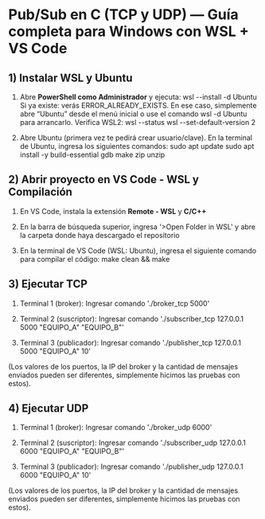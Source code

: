 # Pub/Sub en C (TCP y UDP) — Guía completa para Windows con WSL + VS Code

## 1) Instalar WSL y Ubuntu

1. Abre **PowerShell como Administrador** y ejecuta:
   wsl --install -d Ubuntu
   Si ya existe: verás ERROR_ALREADY_EXISTS. En ese caso, simplemente abre “Ubuntu” desde el menú inicial o use el comando wsl -d Ubuntu para arrancarlo.
   Verifica WSL2:
   wsl --status
   wsl --set-default-version 2

2. Abre Ubuntu (primera vez te pedirá crear usuario/clave).
   En la terminal de Ubuntu, ingresa los siguientes comandos:
   sudo apt update
   sudo apt install -y build-essential gdb make zip unzip

## 2) Abrir proyecto en VS Code - WSL y Compilación

1. En VS Code, instala la extensión **Remote - WSL** y **C/C++**

2. En la barra de búsqueda superior, ingresa '>Open Folder in WSL' y abre la carpeta donde haya descargado el repositorio

3. En la terminal de VS Code (WSL: Ubuntu), ingresa el siguiente comando para compilar el código:
   make clean && make

## 3) Ejecutar TCP

1. Terminal 1 (broker): Ingresar comando './broker_tcp 5000'

2. Terminal 2 (suscriptor): Ingresar comando './subscriber_tcp 127.0.0.1 5000 "EQUIPO_A" "EQUIPO_B"'

3. Terminal 3 (publicador): Ingresar comando './publisher_tcp 127.0.0.1 5000 "EQUIPO_A" 10'

(Los valores de los puertos, la IP del broker y la cantidad de mensajes enviados pueden ser diferentes, simplemente hicimos las pruebas con estos).

## 4) Ejecutar UDP

1. Terminal 1 (broker): Ingresar comando './broker_udp 6000'

2. Terminal 2 (suscriptor): Ingresar comando './subscriber_udp 127.0.0.1 6000 "EQUIPO_A" "EQUIPO_B"'

3. Terminal 3 (publicador): Ingresar comando './publisher_udp 127.0.0.1 6000 "EQUIPO_A" 10'

(Los valores de los puertos, la IP del broker y la cantidad de mensajes enviados pueden ser diferentes, simplemente hicimos las pruebas con estos).



